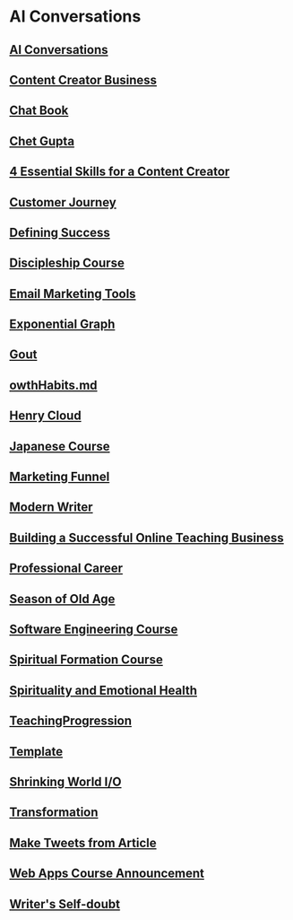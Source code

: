 # AI Conversations


## [AI Conversations](/ai/Index.md)                                            


## [Content Creator Business](/ai/BusinessCourse.md)                           


## [Chat Book](/ai/ChatBook.md)                                                


## [Chet Gupta](/ai/ChetGupta.md)                                              


## [4 Essential Skills for a Content Creator](/ai/CreatorSkills.md)            


## [Customer Journey](/ai/CustomerJourney.md)                                  


## [Defining Success](/ai/DefiningSuccess.md)                                  


## [Discipleship Course](/ai/Discipleship.md)                                  


## [Email Marketing Tools](/ai/EmailMarketing.md)                              


## [Exponential Graph](/ai/ExponentialGraph.md)                                


## [Gout](/ai/Gout.md)                                                         


## [owthHabits.md](/ai/GrowthHabits.md)                                        


## [Henry Cloud](/ai/HenryCloud.md)                                            


## [Japanese Course](/ai/Japanese.md)                                          


## [Marketing Funnel](/ai/MarketingFunnel.md)                                  


## [Modern Writer](/ai/ModernWriter.md)                                        


## [Building a Successful Online Teaching Business](/ai/OnlineBusiness.md)     


## [Professional Career](/ai/ProfessionalCareer.md)                            


## [Season of Old Age](/ai/SeasonOfOldAge.md)                                  


## [Software Engineering Course](/ai/SoftwareEngineering.md)                   


## [Spiritual Formation Course](/ai/SpiritualFormationCourse.md)               


## [Spirituality and Emotional Health](/ai/Spirituality.md)                    


## [TeachingProgression](/ai/TeachingProgression.md)                           


## [Template](/ai/Template.md)                                                 


## [Shrinking World I/O](/ai/TheShrinkingWorld.md)                             


## [Transformation](/ai/Transformation.md)                                     


## [Make Tweets from Article](/ai/Tweet.md)                                    


## [Web Apps Course Announcement](/ai/WebApps.md)                              


## [Writer's Self-doubt](/ai/WritersDoubt.md)                                  

